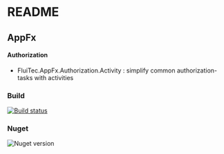 # README #

## AppFx ##

#### Authorization ####
* FluiTec.AppFx.Authorization.Activity : simplify common authorization-tasks with activities

### Build ###
[![Build status](https://ci.appveyor.com/api/projects/status/2gwjloioe73wtrry?svg=true)](https://ci.appveyor.com/project/IInvocation/fluitec-appfx-authorization)

### Nuget ###
![Nuget version](https://img.shields.io/nuget/v/FluiTec.AppFx.Authorization.svg)